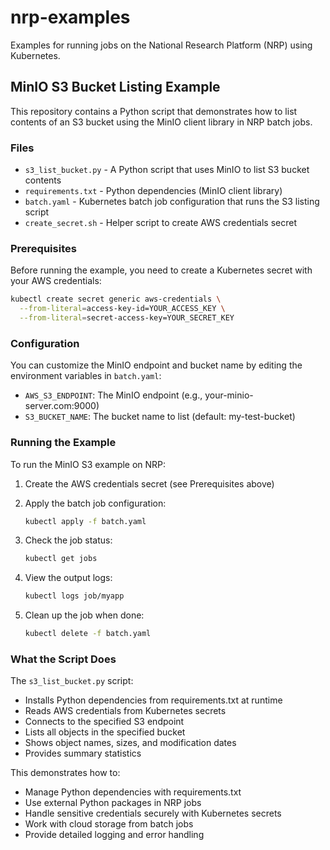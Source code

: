 # nrp-examples

Examples for running jobs on the National Research Platform (NRP) using Kubernetes.

## MinIO S3 Bucket Listing Example

This repository contains a Python script that demonstrates how to list contents of an S3 bucket using the MinIO client library in NRP batch jobs.

### Files

- `s3_list_bucket.py` - A Python script that uses MinIO to list S3 bucket contents
- `requirements.txt` - Python dependencies (MinIO client library)
- `batch.yaml` - Kubernetes batch job configuration that runs the S3 listing script
- `create_secret.sh` - Helper script to create AWS credentials secret

### Prerequisites

Before running the example, you need to create a Kubernetes secret with your AWS credentials:

```bash
kubectl create secret generic aws-credentials \
  --from-literal=access-key-id=YOUR_ACCESS_KEY \
  --from-literal=secret-access-key=YOUR_SECRET_KEY
```

### Configuration

You can customize the MinIO endpoint and bucket name by editing the environment variables in `batch.yaml`:

- `AWS_S3_ENDPOINT`: The MinIO endpoint (e.g., your-minio-server.com:9000)
- `S3_BUCKET_NAME`: The bucket name to list (default: my-test-bucket)

### Running the Example

To run the MinIO S3 example on NRP:

1. Create the AWS credentials secret (see Prerequisites above)

2. Apply the batch job configuration:
   ```bash
   kubectl apply -f batch.yaml
   ```

3. Check the job status:
   ```bash
   kubectl get jobs
   ```

4. View the output logs:
   ```bash
   kubectl logs job/myapp
   ```

5. Clean up the job when done:
   ```bash
   kubectl delete -f batch.yaml
   ```

### What the Script Does

The `s3_list_bucket.py` script:
- Installs Python dependencies from requirements.txt at runtime
- Reads AWS credentials from Kubernetes secrets
- Connects to the specified S3 endpoint
- Lists all objects in the specified bucket
- Shows object names, sizes, and modification dates
- Provides summary statistics

This demonstrates how to:
- Manage Python dependencies with requirements.txt
- Use external Python packages in NRP jobs
- Handle sensitive credentials securely with Kubernetes secrets
- Work with cloud storage from batch jobs
- Provide detailed logging and error handling
